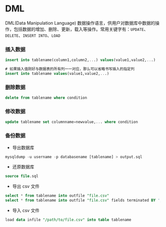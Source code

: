 # DML

DML(Data Manipulation Language) 数据操作语言，供用户对数据库中数据的操作，包括数据的增加、删除、更新，载入等操作。常用关键字有：`UPDATE`、`DELETE`、`INSERT INTO`、`LOAD`

### 插入数据

```sql
insert into tablename(column1,column2,...) values(value1,value2,...)

# 如果插入值刚好与数据表的所有列一一对应，那么可以省略书写插入的指定列
insert into tablename values(value1,value2,...)
```

### 删除数据

```sql
delete from tablename where condition
```

### 修改数据

```sql
update tablename set columnname=newvalue,... where condition
```

### 备份数据

- 导出数据库

```sql
mysqldump -u username -p databasename [tablename] > output.sql
```

- 还原数据库

```sql
source file.sql
```

- 导出 csv 文件

```sql
select * from tablename into outfile "file.csv"
select * from tablename into outfile "file.csv" fields terminated BY ',' optionally enclosed by '"' lines terminated by '\n'
```

- 导入 csv 文件

```sql
load data infile "/path/to/file.csv" into table tablename
```
